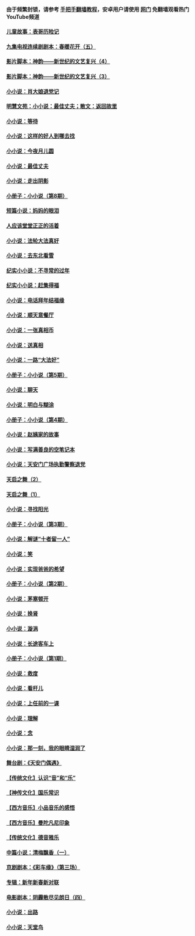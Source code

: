 #### 由于频繁封锁，请参考 [手把手翻墙教程](https://github.com/gfw-breaker/guides/wiki/)，安卓用户请使用 [网门](https://github.com/gfw-breaker/nogfw/blob/master/dl.md?t=05050200) 免翻墙观看热门YouTube频道 

#### [儿童故事：表哥历险记](../pages/328/383535.md?t=05050200) 

#### [九集电视连续剧剧本：春暖花开（五）](../pages/328/275919.md?t=05050200) 

#### [影片脚本：神韵——新世纪的文艺复兴（4）](../pages/328/266089.md?t=05050200) 

#### [影片脚本：神韵——新世纪的文艺复兴（3）](../pages/328/266087.md?t=05050200) 

#### [小小说：肖大娘退党记](../pages/328/239807.md?t=05050200) 

#### [明慧文苑：小小说：最佳丈夫；散文：返回故里](../pages/328/3439.md?t=05050200) 

#### [小小说：等待](../pages/328/223927.md?t=05050200) 

#### [小小说：这样的好人到哪去找](../pages/328/209396.md?t=05050200) 

#### [小小说：今夜月儿圆](../pages/328/193588.md?t=05050200) 

#### [小小说：最佳丈夫](../pages/328/190938.md?t=05050200) 

#### [小小说：走出阴影](../pages/328/190744.md?t=05050200) 

#### [小册子：小小说（第8期）](../pages/328/188202.md?t=05050200) 

#### [短篇小说：妈妈的眼泪](../pages/328/187712.md?t=05050200) 

#### [人应该堂堂正正的活着](../pages/328/182430.md?t=05050200) 

#### [小小说：法轮大法真好](../pages/328/174669.md?t=05050200) 

#### [小小说：去东北看雪](../pages/328/173882.md?t=05050200) 

#### [纪实小小说：不寻常的过年](../pages/328/173187.md?t=05050200) 

#### [纪实小小说：赶集得福](../pages/328/172652.md?t=05050200) 

#### [小小说：电话拜年结福缘](../pages/328/172533.md?t=05050200) 

#### [小小说：顺天意餐厅](../pages/328/170182.md?t=05050200) 

#### [小小说：一张真相币](../pages/328/169410.md?t=05050200) 

#### [小小说：送真相](../pages/328/166713.md?t=05050200) 

#### [小小说：一路“大法好”](../pages/328/162016.md?t=05050200) 

#### [小册子：小小说（第5期）](../pages/328/161131.md?t=05050200) 

#### [小小说：聊天](../pages/328/159640.md?t=05050200) 

#### [小小说：明白与糊涂](../pages/328/158101.md?t=05050200) 

#### [小册子：小小说（第4期）](../pages/328/158006.md?t=05050200) 

#### [小小说：赵姨家的故事](../pages/328/157843.md?t=05050200) 

#### [小小说：写满善良的空笔记本](../pages/328/157382.md?t=05050200) 

#### [小小说：天安门广场执勤警察退党](../pages/328/156982.md?t=05050200) 

#### [天启之舞（2）](../pages/328/153440.md?t=05050200) 

#### [天启之舞（1）](../pages/328/153439.md?t=05050200) 

#### [小小说：寻找阳光](../pages/328/153065.md?t=05050200) 

#### [小册子：小小说（第3期）](../pages/328/151715.md?t=05050200) 

#### [小小说：解谜“十者留一人”](../pages/328/148967.md?t=05050200) 

#### [小小说：笑](../pages/328/148905.md?t=05050200) 

#### [小小说：实现爸爸的希望](../pages/328/148096.md?t=05050200) 

#### [小册子：小小说（第2期）](../pages/328/147214.md?t=05050200) 

#### [小小说：茅塞顿开](../pages/328/147030.md?t=05050200) 

#### [小小说：换肾](../pages/328/146770.md?t=05050200) 

#### [小小说：漩涡](../pages/328/146683.md?t=05050200) 

#### [小小说：长途客车上](../pages/328/145076.md?t=05050200) 

#### [小册子：小小说（第1期）](../pages/328/143963.md?t=05050200) 

#### [小小说：救度](../pages/328/143927.md?t=05050200) 

#### [小小说：看杆儿](../pages/328/142137.md?t=05050200) 

#### [小小说：上任前的一课](../pages/328/140808.md?t=05050200) 

#### [小小说：理解](../pages/328/140476.md?t=05050200) 

#### [小小说：念](../pages/328/139513.md?t=05050200) 

#### [小小说：那一刻，我的眼睛湿润了](../pages/328/138476.md?t=05050200) 

#### [舞台剧：《天安门偶遇》](../pages/328/117155.md?t=05050200) 

#### [【传统文化】认识“音”和“乐”](../pages/328/108667.md?t=05050200) 

#### [【神传文化】国乐常识](../pages/328/104225.md?t=05050200) 

#### [【西方音乐】小品音乐的感悟](../pages/328/102924.md?t=05050200) 

#### [【西方音乐】曼陀凡尼印象](../pages/328/102922.md?t=05050200) 

#### [【传统文化】德音雅乐](../pages/328/102923.md?t=05050200) 

#### [中篇小说：清梅飘香（一）](../pages/328/101058.md?t=05050200) 

#### [京剧剧本：《彩车缘》（第三场）](../pages/328/96434.md?t=05050200) 

#### [专辑：新年新春新对联](../pages/328/94991.md?t=05050200) 

#### [电影剧本：阴霾散尽见朗日（四）](../pages/328/87081.md?t=05050200) 

#### [小小说：出路](../pages/328/84848.md?t=05050200) 

#### [小小说：天堂鸟](../pages/328/83084.md?t=05050200) 

